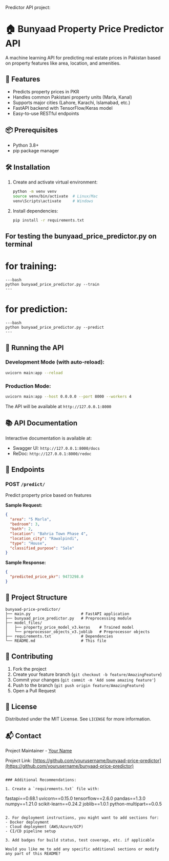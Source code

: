  Predictor API project:


# 🏠 Bunyaad Property Price Predictor API

A machine learning API for predicting real estate prices in Pakistan based on property features like area, location, and amenities.

## 🌟 Features

- Predicts property prices in PKR
- Handles common Pakistani property units (Marla, Kanal)
- Supports major cities (Lahore, Karachi, Islamabad, etc.)
- FastAPI backend with TensorFlow/Keras model
- Easy-to-use RESTful endpoints

## 📦 Prerequisites

- Python 3.8+
- pip package manager

## 🛠️ Installation


1. Create and activate virtual environment:
   ```bash
   python -m venv venv
   source venv/bin/activate  # Linux/Mac
   venv\Scripts\activate     # Windows
   ```

2. Install dependencies:
   ```bash
   pip install -r requirements.txt
   ```
## For testing the bunyaad_price_predictor.py on terminal

# for training:
    ---bash
    python bunyaad_price_predictor.py --train
    ---

# for prediction:
    ---bash
    python bunyaad_price_predictor.py --predict
    ---

## 🚀 Running the API

### Development Mode (with auto-reload):
```bash
uvicorn main:app --reload
```

### Production Mode:
```bash
uvicorn main:app --host 0.0.0.0 --port 8000 --workers 4
```

The API will be available at `http://127.0.0.1:8000`

## 📚 API Documentation

Interactive documentation is available at:
- Swagger UI: `http://127.0.0.1:8000/docs`
- ReDoc: `http://127.0.0.1:8000/redoc`

## 🛑 Endpoints

### POST `/predict/`
Predict property price based on features

**Sample Request:**
```json
{
  "area": "5 Marla",
  "bedroom": 3,
  "bath": 2,
  "location": "Bahria Town Phase 4",
  "location_city": "Rawalpindi",
  "type": "House",
  "classified_purpose": "Sale"
}
```

**Sample Response:**
```json
{
  "predicted_price_pkr": 9473298.0
}
```

## 📂 Project Structure

```
bunyaad-price-predictor/
├── main.py                      # FastAPI application
├── bunyaad_price_predictor.py   # Preprocessing module
├── model_files/
│   ├── property_price_model_v3.keras    # Trained model
│   └── preprocessor_objects_v3.joblib   # Preprocessor objects
├── requirements.txt             # Dependencies
└── README.md                    # This file
```

## 🤝 Contributing

1. Fork the project
2. Create your feature branch (`git checkout -b feature/AmazingFeature`)
3. Commit your changes (`git commit -m 'Add some amazing feature'`)
4. Push to the branch (`git push origin feature/AmazingFeature`)
5. Open a Pull Request

## 📜 License

Distributed under the MIT License. See `LICENSE` for more information.

## 📬 Contact

Project Maintainer - [Your Name](mailto:your.email@example.com)

Project Link: [https://github.com/yourusername/bunyaad-price-predictor](https://github.com/yourusername/bunyaad-price-predictor)
```

### Additional Recommendations:

1. Create a `requirements.txt` file with:
   ```
   fastapi==0.68.1
   uvicorn==0.15.0
   tensorflow==2.6.0
   pandas==1.3.0
   numpy==1.21.0
   scikit-learn==0.24.2
   joblib==1.0.1
   python-multipart==0.0.5
   ```

2. For deployment instructions, you might want to add sections for:
   - Docker deployment
   - Cloud deployment (AWS/Azure/GCP)
   - CI/CD pipeline setup

3. Add badges for build status, test coverage, etc. if applicable

Would you like me to add any specific additional sections or modify any part of this README?
